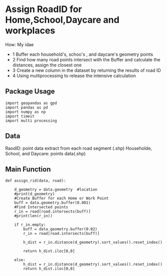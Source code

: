 # Assign RoadID for Home,School,Daycare and workplaces
How:
My idae
* 1 Buffer each household's, schoo's , and daycare's geometry points
* 2 Find how many road points intersect with the Buffer and calculate the distances, assign the closest one
* 3 Create a new column in the dataset by returning the results of road ID
* 4 Using multiprocessing to release the intensive calculation

## Package Usage
```
import geopandas as gpd
import pandas as pd
import numpy as np
import timeit
import multi processing
```

## Data
RaodID: point data extract from each road segment (.shp)
Householde, School, and Daycare: points data(.shp)

## Main Function
```
def assign_rid(data, road):
    
    d_geometry = data.geometry  #location
    #print(d_geometry)
    #Create Buffer for each Home or Work Point
    buff = data.geometry.buffer(0.001)
    #Find Intersected points
    r_in = road[road.intersects(buff)]
    #print(len(r_in))

    if r_in.empty:
        buff = data.geometry.buffer(0.02)
        r_in = road[road.intersects(buff)]
            
        h_dist = r_in.distance(d_geometry).sort_values().reset_index()
        
        return h_dist.iloc[0,0]
    
    else:
        h_dist = r_in.distance(d_geometry).sort_values().reset_index()
        return h_dist.iloc[0,0]
```
